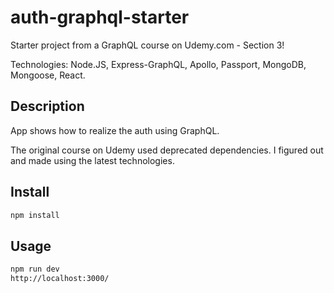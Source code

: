 # auth-graphql-starter

Starter project from a GraphQL course on Udemy.com - Section 3!

Technologies: Node.JS, Express-GraphQL, Apollo, Passport, MongoDB, Mongoose, React.

## Description

App shows how to realize the auth using GraphQL.

The original course on Udemy used deprecated dependencies.
I figured out and made using the latest technologies.


## Install

````bash
npm install
````

## Usage

````bash
npm run dev
http://localhost:3000/
````

